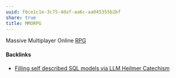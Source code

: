 ```yaml
---
uuid: f6ce1c1e-3c75-4daf-aa6c-aa045355b2bf
share: true
title: MMORPG
---
```

Massive Multiplayer Online [RPG](../808187e0-b056-4cc0-8152-d59e581b6ecf)

#### Backlinks

* [Filling self described SQL models via LLM Heilmer Catechism](/c1f5a29f-e664-480a-86c3-67efed75ff0b)